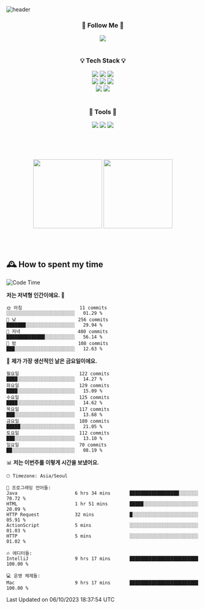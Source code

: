 ![header](https://capsule-render.vercel.app/api?type=waving&color=0:FFE29F,50:FFA99F,100:FF719A&height=300&fontAlignY=40&section=header&text=sung%20eun&fontSize=80&fontColor=FFFFFF)

<div align="center">
	<h3>🐹  Follow Me  🐹</h3>
	<a href="https://velog.io/@saeun05" target="_blank"><img src="https://img.shields.io/badge/Velog-20C997?style=flat&logo=velog&logoColor=white"/></a><br><br>
	<h3>💡  Tech Stack  💡</h3>
	<img src="https://img.shields.io/badge/Java-0078D4?style=flat"/>
	<img src="https://img.shields.io/badge/Spring-6DB33F?style=flat&logo=spring&logoColor=white"/>
	<img src="https://img.shields.io/badge/SpringBoot-6DB33F?style=flat&logo=springboot&logoColor=white"/><br>
	<img src="https://img.shields.io/badge/HTML5-E34F26?style=flat&logo=html5&logoColor=white"/>
	<img src="https://img.shields.io/badge/CSS3-1572B6?style=flat&logo=css3&logoColor=white"/>
	<img src="https://img.shields.io/badge/jQuery-0769AD?style=flat&logo=jquery&logoColor=white"/><br>
	<img src="https://img.shields.io/badge/MySQL-4479A1?style=flat&logo=mysql&logoColor=white"/>
	<img src="https://img.shields.io/badge/oracle-F80000?style=flat&logo=oracle&logoColor=white"/><br><br>
	<h3>🔦  Tools  🔦</h3>
	<img src="https://img.shields.io/badge/intelliJ IDEA-000000?style=flat&logo=intellijidea&logoColor=white"/>
	<img src="https://img.shields.io/badge/Notion-F9DC3E?style=flat&logo=notion&logoColor=white"/>
	<img src="https://img.shields.io/badge/Git-F05032?style=flat&logo=git&logoColor=white"/><br><br>
</div>

<br><br>

<div align="center">
  <img style="height:180px" src="https://github-readme-stats.vercel.app/api?username=sungeunn&show_icons=true&theme=omni&locale=kr"/>
  <img style="height:180px" src="https://github-readme-stats.vercel.app/api/top-langs/?username=sungeunn&theme=omni&layout=compact&locale=kr"/>
</div>

<br><br>

## 🕰 How to spent my time
<!--START_SECTION:waka-->
![Code Time](http://img.shields.io/badge/Code%20Time-212%20hrs%2058%20mins-blue)

**저는 저녁형 인간이에요. 🦉** 

```text
🌞 아침                     11 commits          ░░░░░░░░░░░░░░░░░░░░░░░░░   01.29 % 
🌆 낮　                     256 commits         ███████░░░░░░░░░░░░░░░░░░   29.94 % 
🌃 저녁                     480 commits         ██████████████░░░░░░░░░░░   56.14 % 
🌙 밤　                     108 commits         ███░░░░░░░░░░░░░░░░░░░░░░   12.63 % 
```
📅 **제가 가장 생산적인 날은 금요일이에요.** 

```text
월요일                      122 commits         ████░░░░░░░░░░░░░░░░░░░░░   14.27 % 
화요일                      129 commits         ████░░░░░░░░░░░░░░░░░░░░░   15.09 % 
수요일                      125 commits         ████░░░░░░░░░░░░░░░░░░░░░   14.62 % 
목요일                      117 commits         ███░░░░░░░░░░░░░░░░░░░░░░   13.68 % 
금요일                      180 commits         █████░░░░░░░░░░░░░░░░░░░░   21.05 % 
토요일                      112 commits         ███░░░░░░░░░░░░░░░░░░░░░░   13.10 % 
일요일                      70 commits          ██░░░░░░░░░░░░░░░░░░░░░░░   08.19 % 
```


📊 **저는 이번주를 이렇게 시간을 보냈어요.** 

```text
🕑︎ Timezone: Asia/Seoul

💬 프로그래밍 언어들: 
Java                     6 hrs 34 mins       ██████████████████░░░░░░░   70.72 % 
HTML                     1 hr 51 mins        █████░░░░░░░░░░░░░░░░░░░░   20.09 % 
HTTP Request             32 mins             █░░░░░░░░░░░░░░░░░░░░░░░░   05.91 % 
ActionScript             5 mins              ░░░░░░░░░░░░░░░░░░░░░░░░░   01.03 % 
HTTP                     5 mins              ░░░░░░░░░░░░░░░░░░░░░░░░░   01.02 % 

🔥 에디터들: 
IntelliJ                 9 hrs 17 mins       █████████████████████████   100.00 % 

💻 운영 체제들: 
Mac                      9 hrs 17 mins       █████████████████████████   100.00 % 
```


 Last Updated on 06/10/2023 18:37:54 UTC
<!--END_SECTION:waka-->
